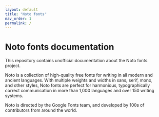 ```yaml
---
layout: default
title: "Noto fonts"
nav_order: 1
permalink: /
---
```

# Noto fonts documentation

This repository contains unofficial documentation about the Noto fonts project.

Noto is a collection of high-quality free fonts for writing in all modern and ancient languages. With multiple weights and widths in sans, serif, mono, and other styles, Noto fonts are perfect for harmonious, typographically correct communication in more than 1,000 languages and over 150 writing systems.

Noto is directed by the Google Fonts team, and developed by 100s of contributors from around the world.
